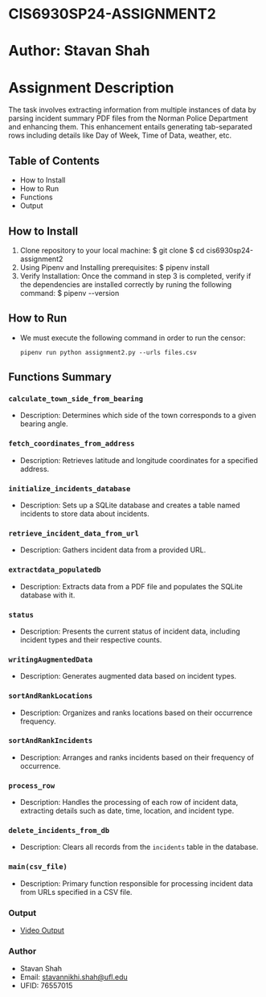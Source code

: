 # CIS6930SP24-ASSIGNMENT2

# Author: Stavan Shah

# Assignment Description 

The task involves extracting information from multiple instances of data by parsing incident summary PDF files from the Norman Police Department and enhancing them. This enhancement entails generating tab-separated rows including details like Day of Week, Time of Data, weather, etc. 

## Table of Contents

- How to Install
- How to Run 
- Functions
- Output

## How to Install
  1. Clone repository to your local machine:
    $ git clone 
    $ cd cis6930sp24-assignment2
  2. Using Pipenv and Installing prerequisites:
    $ pipenv install
  3. Verify Installation: Once the command in step 3 is completed, verify if the dependencies are installed correctly by runing the following command:
    $ pipenv --version

## How to Run
- We must execute the following command in order to run the censor:
  ```
  pipenv run python assignment2.py --urls files.csv
  ```                  

## Functions Summary

### `calculate_town_side_from_bearing`
- Description: Determines which side of the town corresponds to a given bearing angle.

### `fetch_coordinates_from_address`
- Description: Retrieves latitude and longitude coordinates for a specified address.

### `initialize_incidents_database`
- Description: Sets up a SQLite database and creates a table named incidents to store data about incidents.

### `retrieve_incident_data_from_url`
- Description: Gathers incident data from a provided URL.

### `extractdata_populatedb`
- Description: Extracts data from a PDF file and populates the SQLite database with it.

### `status`
- Description: Presents the current status of incident data, including incident types and their respective counts.

### `writingAugmentedData`
- Description: Generates augmented data based on incident types.

### `sortAndRankLocations`
- Description: Organizes and ranks locations based on their occurrence frequency.

### `sortAndRankIncidents`
- Description: Arranges and ranks incidents based on their frequency of occurrence.

### `process_row`
- Description: Handles the processing of each row of incident data, extracting details such as date, time, location, and incident type.

### `delete_incidents_from_db`
- Description: Clears all records from the `incidents` table in the database.

### `main(csv_file)`
- Description: Primary function responsible for processing incident data from URLs specified in a CSV file.

### Output
- [Video Output](https://drive.google.com/drive/u/0/folders/1DRVznn_oRCXWsUMo9vDfUhNH_6PlbE6X)

### Author 
  - Stavan Shah
  - Email: stavannikhi.shah@ufl.edu
  - UFID: 76557015
